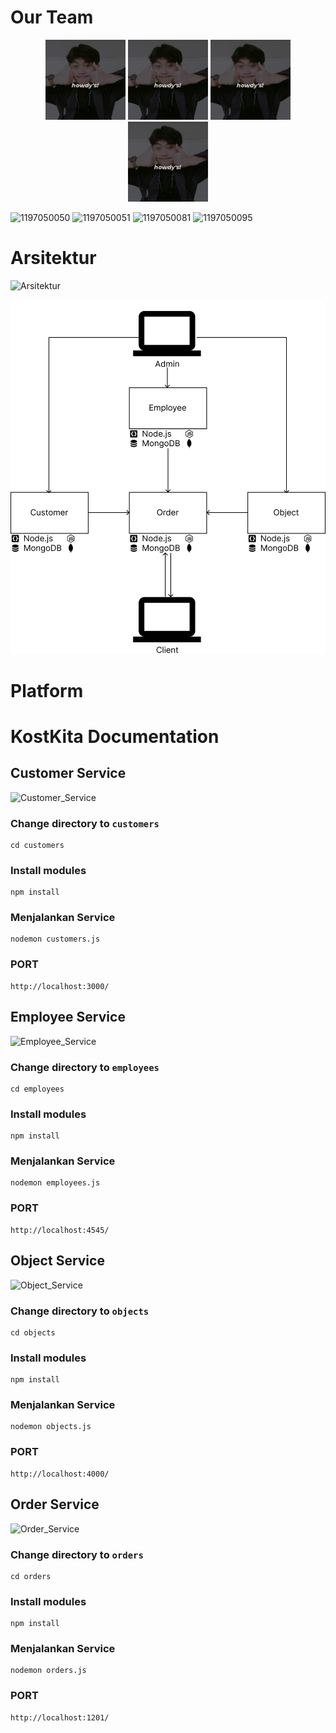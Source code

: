 # Our Team
<p align="center">

<img src="assets/teams/muhamad-taopik.jpg" width="128"/>
<img src="assets/teams/muhamad-taopik.jpg" width="128"/>
<img src="assets/teams/muhamad-taopik.jpg" width="128"/>
<img src="assets/teams/muhamad-taopik.jpg" width="128"/>

<br>

![1197050050](https://img.shields.io/badge/1197050050-Ikhsan%20Khoerul-blue) ![1197050051](https://img.shields.io/badge/1197050051-Imam%20Firdaus-blue) ![1197050081](https://img.shields.io/badge/1197050081-Muhamad%20Taopik-blue) ![1197050095](https://img.shields.io/badge/1197050095-Naufal%20Rizqullah-blue)

</p>

# Arsitektur
![Arsitektur](https://img.shields.io/badge/Arsitektur-Kost%20Kita-green)

![Arsitektur_Assets](assets/arsitektur/v2.png)

# Platform

# KostKita Documentation

## Customer Service
![Customer_Service](https://img.shields.io/badge/Customer%20Service-Kost%20Kita-green)

### Change directory to `customers`
```
cd customers
```

### Install modules
```
npm install
```

### Menjalankan Service
```
nodemon customers.js
```

### PORT
```
http://localhost:3000/
```


## Employee Service
![Employee_Service](https://img.shields.io/badge/Employee%20Service-Kost%20Kita-green)

### Change directory to `employees`
```
cd employees
```

### Install modules
```
npm install
```

### Menjalankan Service
```
nodemon employees.js
```

### PORT
```
http://localhost:4545/
```


## Object Service
![Object_Service](https://img.shields.io/badge/Object%20Service-Kost%20Kita-green)

### Change directory to `objects`
```
cd objects
```

### Install modules
```
npm install
```

### Menjalankan Service
```
nodemon objects.js
```

### PORT
```
http://localhost:4000/
```

## Order Service
![Order_Service](https://img.shields.io/badge/Order%20Service-Kost%20Kita-green)

### Change directory to `orders`
```
cd orders
```

### Install modules
```
npm install
```

### Menjalankan Service
```
nodemon orders.js
```

### PORT
```
http://localhost:1201/
```
